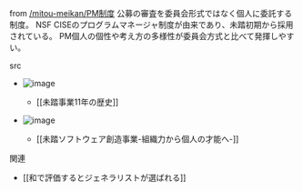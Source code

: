 
from [/mitou-meikan/PM制度](https://scrapbox.io/mitou-meikan/PM制度)
公募の審査を委員会形式ではなく個人に委託する制度。
NSF CISEのプログラムマネージャ制度が由来であり、未踏初期から採用されている。
PM個人の個性や考え方の多様性が委員会方式と比べて発揮しやすい。

src
- ![image](https://gyazo.com/e67621993af34ca41b05a8b046c923a8/thumb/1000)
    - [[未踏事業11年の歴史]]

- ![image](https://gyazo.com/b0665fc1081856779f943917b5a2f7ca/thumb/1000)
    - [[未踏ソフトウェア創造事業-組織力から個人の才能へ-]]

関連
- [[和で評価するとジェネラリストが選ばれる]]
